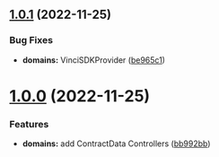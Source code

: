 ## [1.0.1](https://vinciprotocol/VinciProtocol/vinci-sdk/compare/v1.0.0...v1.0.1) (2022-11-25)


### Bug Fixes

* **domains:** VinciSDKProvider ([be965c1](https://vinciprotocol/VinciProtocol/vinci-sdk/commits/be965c172379bdaafac05fa245eb6a1cac4701e3))



# [1.0.0](https://vinciprotocol/VinciProtocol/vinci-sdk/compare/v0.0.2-alpha.3...v1.0.0) (2022-11-25)


### Features

* **domains:** add ContractData Controllers ([bb992bb](https://vinciprotocol/VinciProtocol/vinci-sdk/commits/bb992bbb3066104faa1ff440e2becb3c70f1b7f3))



